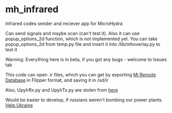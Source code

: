 # mh_infrared
Infrared codes sender and reciever app for MicroHydra

Can send signals and maybe scan (can't test it).
Also it can use popup_options_2d function, which is not implemented yet.
You can take popup_options_2d from temp.py file and insert it into /lib/mhoverlay.py to test it

Warning: Everything here is in beta, if you got any bugs - welcome to Issues tab

This code can open .ir files, which you can get by exporting [Mi Remote Database](https://github.com/ysard/mi_remote_database) in Flipper format, and saving it in /sd/ir

Also, UpyIrRx.py and UpyIrTx.py are stolen from [here](https://github.com/meloncookie/RemotePy)

Would be easier to develop, if russians weren't bombing our power plants. [Help Ukraine](https://u24.gov.ua/)
